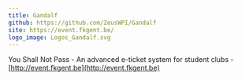 ```yaml
---
title: Gandalf
github: https://github.com/ZeusWPI/Gandalf
site: https://event.fkgent.be/
logo_image: Logos_Gandalf.svg
---
```


You Shall Not Pass - An advanced e-ticket system for student clubs - [http://event.fkgent.be](http://event.fkgent.be)
